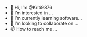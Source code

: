 - 👋 Hi, I’m @Kriti9876
- 👀 I’m interested in ...
- 🌱 I’m currently learning software...
- 💞️ I’m looking to collaborate on ...
- 📫 How to reach me ...

<!---
Kriti9876/Kriti9876 is a ✨ special ✨ repository because its `README.md` (this file) appears on your GitHub profile.
You can click the Preview link to take a look at your changes.
--->
